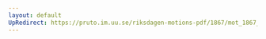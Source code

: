 ```yaml
---
layout: default
UpRedirect: https://pruto.im.uu.se/riksdagen-motions-pdf/1867/mot_1867__fk__50/mot_1867__fk__50-006.pdf
---
```

